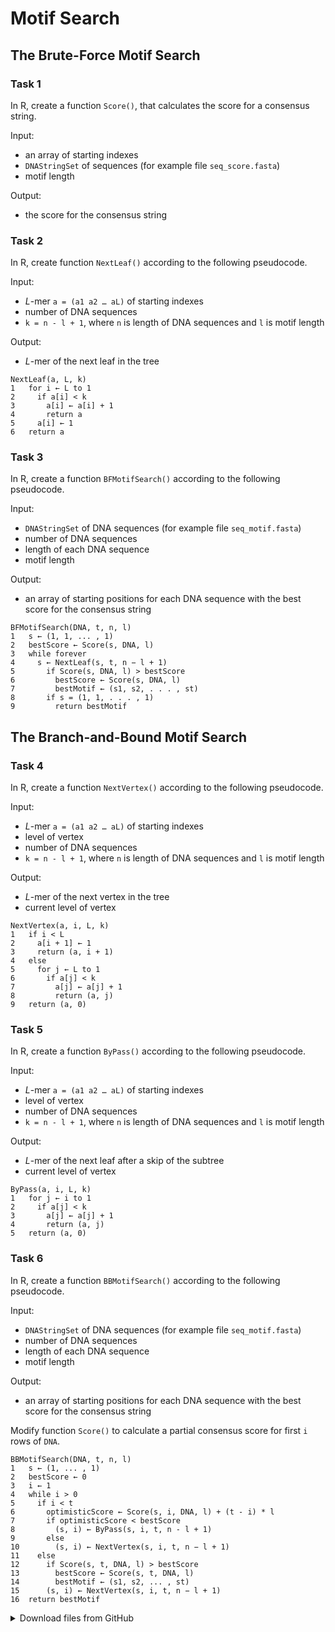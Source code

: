 # Motif Search

## The Brute-Force Motif Search
### Task 1
In R, create a function `Score()`, that calculates the score for a consensus string.

Input:
 * an array of starting indexes
 * `DNAStringSet` of sequences (for example file `seq_score.fasta`)
 * motif length
   
Output:
 * the score for the consensus string
 
### Task 2
In R, create function `NextLeaf()` according to the following pseudocode.

Input:
 * *L*-mer `a = (a1 a2 … aL)` of starting indexes
 * number of DNA sequences
 * `k = n - l + 1`, where `n` is length of DNA sequences and `l` is motif length

Output:
 * *L*-mer of the next leaf in the tree

```
NextLeaf(a, L, k)
1   for i ← L to 1
2     if a[i] < k
3       a[i] ← a[i] + 1
4       return a
5     a[i] ← 1
6   return a
```

### Task 3
In R, create a function `BFMotifSearch()` according to the following pseudocode.

Input:
 * `DNAStringSet` of DNA sequences (for example file `seq_motif.fasta`)
 * number of DNA sequences
 * length of each DNA sequence
 * motif length

Output:
 * an array of starting positions for each DNA sequence with the best score for the consensus string

```
BFMotifSearch(DNA, t, n, l)
1   s ← (1, 1, ... , 1)
2   bestScore ← Score(s, DNA, l)
3   while forever
4     s ← NextLeaf(s, t, n − l + 1)
5       if Score(s, DNA, l) > bestScore
6         bestScore ← Score(s, DNA, l)
7         bestMotif ← (s1, s2, . . . , st)
8       if s = (1, 1, . . . , 1)
9         return bestMotif
```

## The Branch-and-Bound Motif Search
### Task 4
In R, create a function `NextVertex()` according to the following pseudocode.

Input:
 * *L*-mer `a = (a1 a2 … aL)` of starting indexes
 * level of vertex
 * number of DNA sequences
 * `k = n - l + 1`, where `n` is length of DNA sequences and `l` is motif length

Output:
 * *L*-mer of the next vertex in the tree
 * current level of vertex

```
NextVertex(a, i, L, k)
1   if i < L
2     a[i + 1] ← 1
3     return (a, i + 1)
4   else
5     for j ← L to 1
6       if a[j] < k
7         a[j] ← a[j] + 1
8         return (a, j)
9   return (a, 0)
```

### Task 5
In R, create a function `ByPass()` according to the following pseudocode.

Input:
 * *L*-mer `a = (a1 a2 … aL)` of starting indexes
 * level of vertex
 * number of DNA sequences
 * `k = n - l + 1`, where `n` is length of DNA sequences and `l` is motif length

Output:
 * *L*-mer of the next leaf after a skip of  the subtree
 * current level of vertex

```
ByPass(a, i, L, k)
1   for j ← i to 1
2     if a[j] < k
3       a[j] ← a[j] + 1
4       return (a, j)
5   return (a, 0)
```

### Task 6
In R, create a function `BBMotifSearch()` according to the following pseudocode.

Input:
 * `DNAStringSet` of DNA sequences (for example file `seq_motif.fasta`)
 * number of DNA sequences
 * length of each DNA sequence
 * motif length

Output:
 * an array of starting positions for each DNA sequence with the best score for the consensus string


Modify function `Score()` to calculate a partial consensus score for first `i` rows of `DNA`.

```
BBMotifSearch(DNA, t, n, l)
1   s ← (1, ... , 1)
2   bestScore ← 0
3   i ← 1
4   while i > 0
5     if i < t
6       optimisticScore ← Score(s, i, DNA, l) + (t - i) * l
7       if optimisticScore < bestScore
8         (s, i) ← ByPass(s, i, t, n - l + 1)
9       else
10        (s, i) ← NextVertex(s, i, t, n − l + 1)
11    else
12      if Score(s, t, DNA, l) > bestScore
13        bestScore ← Score(s, t, DNA, l)
14        bestMotif ← (s1, s2, ... , st)
15      (s, i) ← NextVertex(s, i, t, n − l + 1)
16  return bestMotif
```


<details>
<summary>Download files from GitHub</summary>
<details>
<summary>Git settings</summary>

> * Configure the Git editor
> ```bash
> git config --global core.editor notepad
> ```
> * Configure your name and email address
> ```bash
> git config --global user.name "Zuzana Nova"
> git config --global user.email z.nova@vut.cz
> ```
> * Check current settings
> ```bash
> git config --global --list
> ```
>
</details>

* Create a fork on your GitHub account. 
  On the GitHub page of this repository find a <kbd>Fork</kbd> button in the upper right corner.
  
* Cloned forked repository from your GitHub page to a folder in your computer:
```bash
git clone <fork repository address>
```
* In a local repository, set new remote for project repository:
```bash
git remote add upstream https://github.com/mpa-prg/exercise_07.git
```

### Send files to GitHub
Create a new commit and send new changes to your remote repository.
* Add file to a new commit.
```bash
git add <file_name>
```
* Create commit, enter commit message, save the file and close it.
```bash
git commit
```
* Send new commit to your GitHub repository.
```bash
git push origin master
```
</details>

